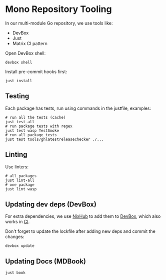 # Mono Repository Tooling

In our multi-module Go repository, we use tools like:
- DevBox
- Just
- Matrix CI pattern

Open DevBox shell:
```
devbox shell
```

Install pre-commit hooks first:
```
just install
```

## Testing

Each package has tests, run using commands in the justfile, examples:
```
# run all the tests (cache)
just test-all
# run package tests with regex
just test wasp TestSmoke
# run all package tests
just test tools/ghlatestreleasechecker ./...
```

## Linting
Use linters:
```
# all packages
just lint-all
# one package
just lint wasp
```

## Updating dev deps (DevBox)
For extra dependencies, we use [NixHub](https://www.nixhub.io/) to add them to [DevBox](https://github.com/smartcontractkit/chainlink-testing-framework/blob/main/devbox.json), which also works in [CI](https://github.com/smartcontractkit/chainlink-testing-framework/blob/main/.github/workflows/seth-test.yml#L62).

Don't forget to update the lockfile after adding new deps and commit the changes:
```
devbox update
```

## Updating Docs (MDBook)
```
just book
```
